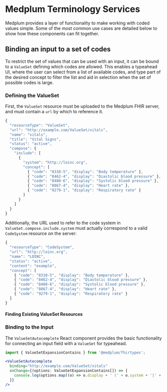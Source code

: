 # Medplum Terminology Services

Medplum provides a layer of functionality to make working with coded values simple. Some of the most common use cases
are detailed below to show how these components can fit together.

## Binding an input to a set of codes

To restrict the set of values that can be used with an input, it can be bound to a `ValueSet` defining which codes are
allowed. This enables a typeahead UI, where the user can select from a list of available codes, and type part of the
desired concept to filter the list and aid in selection when the set of possible codes is large.

### Defining the ValueSet

First, the `ValueSet` resource must be uploaded to the Medplum FHIR server, and must contain a `url` by which
to reference it.

```js
{
  "resourceType": "ValueSet",
  "url": "http://example.com/ValueSet/vitals",
  "name": "vitals",
  "title": "Vital Signs",
  "status": "active",
  "compose": {
    "include": [
      {
        "system": "http://loinc.org",
        "concept": [
          { "code": "8310-5", "display": "Body temperature" },
          { "code": "8462-4", "display": "Diastolic blood pressure" },
          { "code": "8480-6", "display": "Systolic blood pressure" },
          { "code": "8867-4", "display": "Heart rate" },
          { "code": "9279-1", "display": "Respiratory rate" }
        ]
      }
    ]
  }
}
```

Additionally, the URL used to refer to the code system in `ValueSet.compose.include.system` must actually correspond to
a valid `CodeSystem` resource on the server:

```js
{
  "resourceType": "CodeSystem",
  "url": "http://loinc.org",
  "name": "LOINC",
  "status": "active",
  "content": "example",
  "concept": [
    { "code": "8310-5", "display": "Body temperature" },
    { "code": "8462-4", "display": "Diastolic blood pressure" },
    { "code": "8480-6", "display": "Systolic blood pressure" },
    { "code": "8867-4", "display": "Heart rate" },
    { "code": "9279-1", "display": "Respiratory rate" }
  ]
}
```

#### Finding Existing ValueSet Resources

### Binding to the Input

The `ValueSetAutocomplete` React component provides the basic functionality for connecting an input field with a
`ValueSet` for typeahead.

```jsx
import { ValueSetExpansionContains } from '@medplum/fhirtypes';

<ValueSetAutocomplete
  binding="http://example.com/ValueSet/vitals"
  onChange={(options: ValueSetExpansionContains[]) => {
    console.log(options.map((o) => o.display + ' (' + o.system + '|' + o.code + ')').join('\n'));
  }}
/>
```
